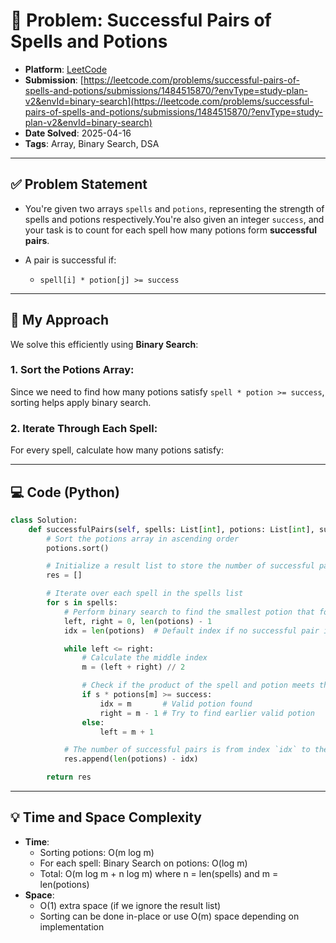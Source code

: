 # 🧮 Problem: Successful Pairs of Spells and Potions

- **Platform**: [LeetCode](https://leetcode.com/problems/successful-pairs-of-spells-and-potions/description/?envType=study-plan-v2&envId=binary-search)
- **Submission**: [https://leetcode.com/problems/successful-pairs-of-spells-and-potions/submissions/1484515870/?envType=study-plan-v2&envId=binary-search](https://leetcode.com/problems/successful-pairs-of-spells-and-potions/submissions/1484515870/?envType=study-plan-v2&envId=binary-search)
- **Date Solved**: 2025-04-16
- **Tags**: Array, Binary Search, DSA

---

## ✅ Problem Statement
- You're given two arrays `spells` and `potions`, representing the strength of spells and potions respectively.You're also given an integer `success`, and your task is to count for each spell how many potions form **successful pairs**.

- A pair is successful if:  
  - `spell[i] * potion[j] >= success`

---

## 🚀 My Approach
We solve this efficiently using **Binary Search**:

### 1. Sort the Potions Array:
Since we need to find how many potions satisfy `spell * potion >= success`, sorting helps apply binary search.

### 2. Iterate Through Each Spell:
For every spell, calculate how many potions satisfy:

---

## 💻 Code (Python)

```python
class Solution:
    def successfulPairs(self, spells: List[int], potions: List[int], success: int) -> List[int]:
        # Sort the potions array in ascending order
        potions.sort()

        # Initialize a result list to store the number of successful pairs for each spell
        res = []

        # Iterate over each spell in the spells list
        for s in spells:
            # Perform binary search to find the smallest potion that forms a successful pair
            left, right = 0, len(potions) - 1
            idx = len(potions)  # Default index if no successful pair is found

            while left <= right:
                # Calculate the middle index
                m = (left + right) // 2

                # Check if the product of the spell and potion meets the success threshold
                if s * potions[m] >= success:
                    idx = m       # Valid potion found
                    right = m - 1 # Try to find earlier valid potion
                else:
                    left = m + 1

            # The number of successful pairs is from index `idx` to the end
            res.append(len(potions) - idx)

        return res
```

---

## 💡 Time and Space Complexity
- **Time**:
   - Sorting potions: O(m log m)
   - For each spell: Binary Search on potions: O(log m)
   - Total: O(m log m + n log m) where n = len(spells) and m = len(potions)
- **Space**:
   - O(1) extra space (if we ignore the result list)
   - Sorting can be done in-place or use O(m) space depending on implementation

